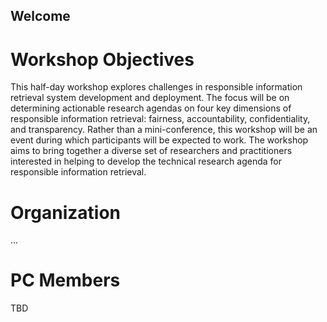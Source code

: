 ## Welcome

# Workshop Objectives

This half-day workshop explores challenges in responsible information retrieval system development and deployment. The focus will be on determining actionable research agendas on four key dimensions of responsible information retrieval: fairness, accountability, confidentiality, and transparency. Rather than a mini-conference, this workshop will be an event during which participants will be expected to work. The workshop aims to bring together a diverse set of researchers and practitioners interested in helping to develop the technical research agenda for responsible information retrieval.

# Organization 
...

# PC Members
TBD

